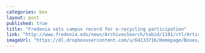 ```yaml
---
categories: box
layout: post
published: true
title: "Fredonia sets campus record for e-recycling participation"
link: "http://www.fredonia.edu/news/ArchivesSearch/tabid/1101/ctl/ArticleView/mid/1878/articleId/5379/Fredonia_sets_campus_record_for_e-recycling_participation.aspx"
imageUrl: "https://dl.dropboxusercontent.com/u/64133716/Homepage/Boxes/Fredonia_E-Recycling%20Day%202015.jpg"
---
```


